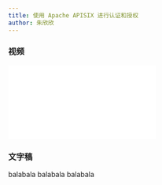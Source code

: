 ```yaml
---
title: 使用 Apache APISIX 进行认证和授权
author: 朱欣欣
---
```


### 视频

<iframe src="//player.bilibili.com/player.html?aid=292326444&bvid=BV1hf4y137So&cid=388409219&page=1" frameborder="0" scrolling="no" allowfullscreen="true" style={{width:"100%", maxHeight: "calc(100vw / 5 * 3)", height: "calc(100vh / 5 * 3)"}}></iframe>

### 文字稿

balabala
balabala
balabala
